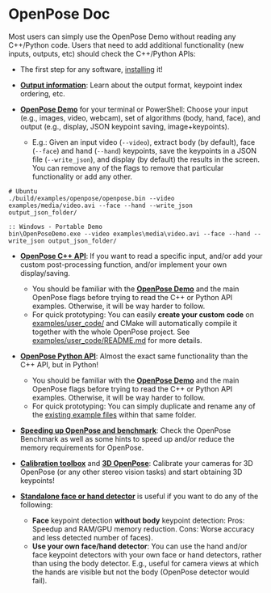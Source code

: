 OpenPose Doc
==========================

Most users can simply use the OpenPose Demo without reading any C++/Python code. Users that need to add additional functionality (new inputs, outputs, etc) should check the C++/Python APIs:

- The first step for any software, [installing](installation/README.md) it!

- [**Output information**](output.md): Learn about the output format, keypoint index ordering, etc.

- [**OpenPose Demo**](demo_quick_start.md) for your terminal or PowerShell: Choose your input (e.g., images, video, webcam), set of algorithms (body, hand, face), and output (e.g., display, JSON keypoint saving, image+keypoints).
    - E.g.: Given an input video (`--video`), extract body (by default), face (`--face`) and hand (`--hand`) keypoints, save the keypoints in a JSON file (`--write_json`), and display (by default) the results in the screen. You can remove any of the flags to remove that particular functionality or add any other.
```
# Ubuntu
./build/examples/openpose/openpose.bin --video examples/media/video.avi --face --hand --write_json output_json_folder/

:: Windows - Portable Demo
bin\OpenPoseDemo.exe --video examples\media\video.avi --face --hand --write_json output_json_folder/
```

- [**OpenPose C++ API**](../examples/tutorial_api_cpp/): If you want to read a specific input, and/or add your custom post-processing function, and/or implement your own display/saving.
	- You should be familiar with the [**OpenPose Demo**](demo_quick_start.md) and the main OpenPose flags before trying to read the C++ or Python API examples. Otherwise, it will be way harder to follow.
    - For quick prototyping: You can easily **create your custom code** on [examples/user_code/](../examples/user_code/) and CMake will automatically compile it together with the whole OpenPose project. See [examples/user_code/README.md](../examples/user_code/README.md) for more details.

- [**OpenPose Python API**](../examples/tutorial_api_python/): Almost the exact same functionality than the C++ API, but in Python!
	- You should be familiar with the [**OpenPose Demo**](demo_quick_start.md) and the main OpenPose flags before trying to read the C++ or Python API examples. Otherwise, it will be way harder to follow.
    - For quick prototyping: You can simply duplicate and rename any of the [existing example files](../examples/tutorial_api_python/) within that same folder.

- [**Speeding up OpenPose and benchmark**](maximizing_openpose_speed.md): Check the OpenPose Benchmark as well as some hints to speed up and/or reduce the memory requirements for OpenPose.

- [**Calibration toolbox**](advanced/calibration_module.md) and [**3D OpenPose**](advanced/3d_reconstruction_module.md): Calibrate your cameras for 3D OpenPose (or any other stereo vision tasks) and start obtaining 3D keypoints!

- [**Standalone face or hand detector**](advanced/standalone_face_or_hand_keypoint_detector.md) is useful if you want to do any of the following:
    - **Face** keypoint detection **without body** keypoint detection: Pros: Speedup and RAM/GPU memory reduction. Cons: Worse accuracy and less detected number of faces).
    - **Use your own face/hand detector**: You can use the hand and/or face keypoint detectors with your own face or hand detectors, rather than using the body detector. E.g., useful for camera views at which the hands are visible but not the body (OpenPose detector would fail).
